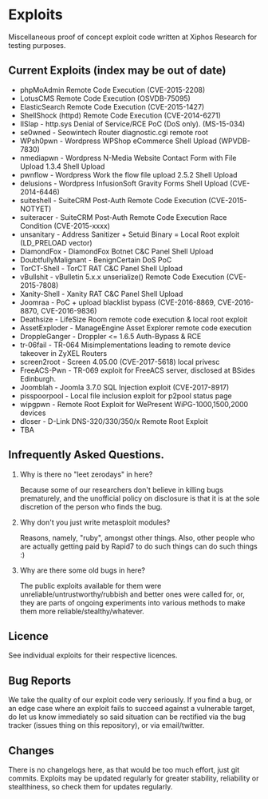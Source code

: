 # Exploits
Miscellaneous proof of concept exploit code written at Xiphos Research for testing purposes.

## Current Exploits (index may be out of date)

* phpMoAdmin Remote Code Execution (CVE-2015-2208)
* LotusCMS Remote Code Execution (OSVDB-75095)
* ElasticSearch Remote Code Execution (CVE-2015-1427)
* ShellShock (httpd) Remote Code Execution (CVE-2014-6271)
* IISlap - http.sys Denial of Service/RCE PoC (DoS only). (MS-15-034)
* se0wned - Seowintech Router diagnostic.cgi remote root
* WPsh0pwn - Wordpress WPShop eCommerce Shell Upload (WPVDB-7830)
* nmediapwn - Wordpress N-Media Website Contact Form with File Upload 1.3.4 Shell Upload
* pwnflow - Wordpress Work the flow file upload 2.5.2 Shell Upload
* delusions - Wordpress InfusionSoft Gravity Forms Shell Upload (CVE-2014-6446)
* suiteshell - SuiteCRM Post-Auth Remote Code Execution (CVE-2015-NOTYET)
* suiteracer - SuiteCRM Post-Auth Remote Code Execution Race Condition (CVE-2015-xxxx)
* unsanitary - Address Sanitizer + Setuid Binary = Local Root exploit (LD_PRELOAD vector)
* DiamondFox - DiamondFox Botnet C&C Panel Shell Upload
* DoubtfullyMalignant - BenignCertain DoS PoC
* TorCT-Shell - TorCT RAT C&C Panel Shell Upload
* vBullshit - vBulletin 5.x.x unserialize() Remote Code Execution (CVE-2015-7808)
* Xanity-Shell - Xanity RAT C&C Panel Shell Upload
* Joomraa - PoC + upload blacklist bypass (CVE-2016-8869, CVE-2016-8870, CVE-2016-9836)
* Deathsize - LifeSize Room remote code execution & local root exploit
* AssetExploder - ManageEngine Asset Explorer remote code execution
* DroppleGanger - Droppler <= 1.6.5 Auth-Bypass & RCE
* tr-06fail - TR-064 Misimplementations leading to remote device takeover in ZyXEL Routers
* screen2root - Screen 4.05.00 (CVE-2017-5618) local privesc
* FreeACS-Pwn - TR-069 exploit for FreeACS server, disclosed at BSides Edinburgh.
* Joomblah - Joomla 3.7.0 SQL Injection exploit (CVE-2017-8917)
* pisspoorpool - Local file inclusion exploit for p2pool status page
* wipgpwn - Remote Root Exploit for WePresent WiPG-1000,1500,2000 devices
* dloser - D-Link DNS-320/330/350/x Remote Root Exploit
* TBA

## Infrequently Asked Questions.

1. Why is there no "leet zerodays" in here?

   Because some of our researchers don't believe in killing bugs prematurely, and the unofficial policy on disclosure is that it is at the sole discretion of the person who finds the bug.
2. Why don't you just write metasploit modules?

   Reasons, namely, "ruby", amongst other things. Also, other people who are actually getting paid by Rapid7 to do such things can do such things :)
3. Why are there some old bugs in here?

   The public exploits available for them were unreliable/untrustworthy/rubbish and better ones were called for, or, they are parts of ongoing experiments into various methods to make them more reliable/stealthy/whatever.

## Licence
See individual exploits for their respective licences.

## Bug Reports
We take the quality of our exploit code very seriously. If you find a bug, or an edge case where an exploit fails to succeed against a vulnerable target, do let us know immediately so said situation can be rectified via the bug tracker (issues thing on this repository), or via email/twitter.

## Changes
There is no changelogs here, as that would be too much effort, just git commits. Exploits may be updated regularly for greater stability, reliability or stealthiness, so check them for updates regularly.
